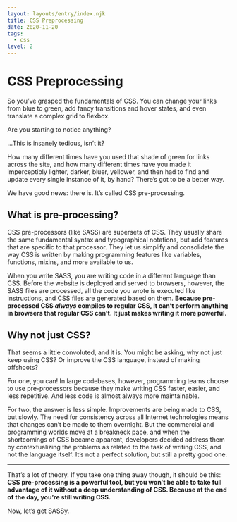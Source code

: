 ```yaml
---
layout: layouts/entry/index.njk
title: CSS Preprocessing
date: 2020-11-20
tags:
  - css
level: 2
---
```


# CSS Preprocessing

So you’ve grasped the fundamentals of CSS. You can change your links from blue to green, add fancy transitions and hover states, and even translate a complex grid to flexbox.

Are you starting to notice anything?

…This is insanely tedious, isn’t it?

How many different times have you used that shade of green for links across the site, and how many different times have you made it imperceptibly lighter, darker, bluer, yellower, and then had to find and update every single instance of it, by hand? There’s got to be a better way.

We have good news: there is. It’s called CSS pre-processing.

## What is pre-processing?

CSS pre-processors (like SASS) are supersets of CSS. They usually share the same fundamental syntax and typographical notations, but add features that are specific to that processor. They let us simplify and consolidate the way CSS is written by making programming features like variables, functions, mixins, and more available to us.

When you write SASS, you are writing code in a different language than CSS. Before the website is deployed and served to browsers, however, the SASS files are processed, all the code you wrote is executed like instructions, and CSS files are generated based on them. **Because pre-processed CSS _always_ compiles to regular CSS, it can’t perform anything in browsers that regular CSS can’t. It just makes writing it more powerful.**

## Why not just CSS?

That seems a little convoluted, and it is. You might be asking, why not just keep using CSS? Or improve the CSS language, instead of making offshoots?

For one, you can! In large codebases, however, programming teams choose to use pre-processors because they make writing CSS faster, easier, and less repetitive. And less code is almost always more maintainable.

For two, the answer is less simple. Improvements are being made to CSS, but slowly. The need for consistency across all Internet technologies means that changes can’t be made to them overnight. But the commercial and programming worlds move at a breakneck pace, and when the shortcomings of CSS became apparent, developers decided address them by contextualizing the problems as related to the task of writing CSS, and not the language itself. It’s not a perfect solution, but still a pretty good one.

---

That’s a lot of theory. If you take one thing away though, it should be this: **CSS pre-processing is a powerful tool, but you won’t be able to take full advantage of it without a deep understanding of CSS. Because at the end of the day, you’re still writing CSS.**

Now, let’s get SASSy.
